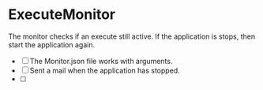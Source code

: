 ﻿# ExecuteMonitor

The monitor checks if an execute still active. If the 
application is stops, then start the application again.

- [ ] The Monitor.json file works with arguments.
- [ ] Sent a mail when the application has stopped.
- [ ] 
